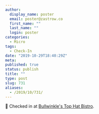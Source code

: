 ```yaml
---
author:
  display_name: poster
  email: poster@zastrow.co
  first_name: ""
  last_name: ""
  login: poster
categories:
  - Micro
tags:
  - Check-In
date: "2019-10-29T18:40:29Z"
meta:
published: true
status: publish
title: ""
type: post
slug: 731
aliases:
  - /2019/10/731/
---
```

<p><span>📍</span> Checked in at  <a href="http://4sq.com/bShSLt">Bullwinkle's Top Hat Bistro</a>.</p>
